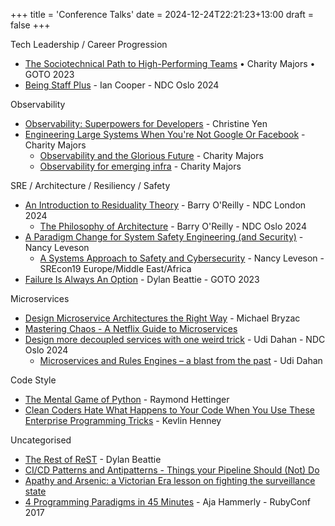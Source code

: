 +++
title = 'Conference Talks'
date = 2024-12-24T22:21:23+13:00
draft = false
+++

Tech Leadership / Career Progression

 * [The Sociotechnical Path to High-Performing Teams](https://www.youtube.com/watch?v=oV8VSBSBrr4) • Charity Majors • GOTO 2023
 * [Being Staff Plus](https://www.youtube.com/watch?v=l-oCDQGH3EU)  - Ian Cooper - NDC Oslo 2024

Observability

 * [Observability: Superpowers for Developers](https://www.youtube.com/watch?v=1C5eErvSvR4) - Christine Yen
 * [Engineering Large Systems When You're Not Google Or Facebook](https://www.youtube.com/watch?v=DfAwKS1NShs) - Charity Majors
   * [Observability and the Glorious Future](https://www.youtube.com/watch?v=rS0tH9DnKUg) - Charity Majors
   * [Observability for emerging infra](https://www.youtube.com/watch?v=fOdtgHu_KeA) - Charity Majors

SRE / Architecture / Resiliency / Safety

 * [An Introduction to Residuality Theory](https://www.youtube.com/watch?v=_MPUoiG6w_U) - Barry O'Reilly - NDC London 2024
   * [The Philosophy of Architecture](https://www.youtube.com/watch?v=H8ZOp8ayluU) - Barry O'Reilly - NDC Oslo 2024
 * [A Paradigm Change for System Safety Engineering (and Security)](https://www.youtube.com/watch?v=cbaYX_Diu1s) - Nancy Leveson
   * [A Systems Approach to Safety and Cybersecurity](https://www.youtube.com/watch?v=LKI6oRZ49T0) - Nancy Leveson - SREcon19 Europe/Middle East/Africa
 * [Failure Is Always An Option](https://www.youtube.com/watch?v=NKQ--vGY35E) - Dylan Beattie - GOTO 2023

Microservices

 * [Design Microservice Architectures the Right Way](https://www.youtube.com/watch?v=j6ow-UemzBc) - Michael Bryzac
 * [Mastering Chaos - A Netflix Guide to Microservices](https://www.youtube.com/watch?v=CZ3wIuvmHeM)
 * [Design more decoupled services with one weird trick](https://www.youtube.com/watch?v=mT5bhj1Wygg) - Udi Dahan - NDC Oslo 2024
    * [Microservices and Rules Engines – a blast from the past](https://www.youtube.com/watch?v=Fuac__g928E) - Udi Dahan

Code Style

 * [The Mental Game of Python](https://www.youtube.com/watch?v=UANN2Eu6ZnM) - Raymond Hettinger
 * [Clean Coders Hate What Happens to Your Code When You Use These Enterprise Programming Tricks](https://www.youtube.com/watch?v=FyCYva9DhsI) - Kevlin Henney

Uncategorised

 * [The Rest of ReST](https://www.youtube.com/watch?v=g8E1B7rTZBI) - Dylan Beattie
 * [CI/CD Patterns and Antipatterns - Things your Pipeline Should (Not) Do](https://youtu.be/OonABHdHD2I?si=jasnUHAvAb1D5_eE)
 * [Apathy and Arsenic: a Victorian Era lesson on fighting the surveillance state](https://www.youtube.com/watch?v=NJUUrB8Ub8U)
 * [4 Programming Paradigms in 45 Minutes](https://www.youtube.com/watch?v=3TBq__oKUzk) - Aja Hammerly - RubyConf 2017

